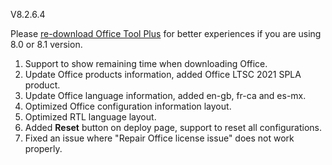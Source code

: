 V8.2.6.4

Please [re-download Office Tool Plus](http://otp.landian.vip/) for better experiences if you are using 8.0 or 8.1 version.

1. Support to show remaining time when downloading Office.
2. Update Office products information, added Office LTSC 2021 SPLA product.
3. Update Office language information, added en-gb, fr-ca and es-mx.
4. Optimized Office configuration information layout.
5. Optimized RTL language layout.
6. Added **Reset** button on deploy page, support to reset all configurations.
7. Fixed an issue where "Repair Office license issue" does not work properly.
